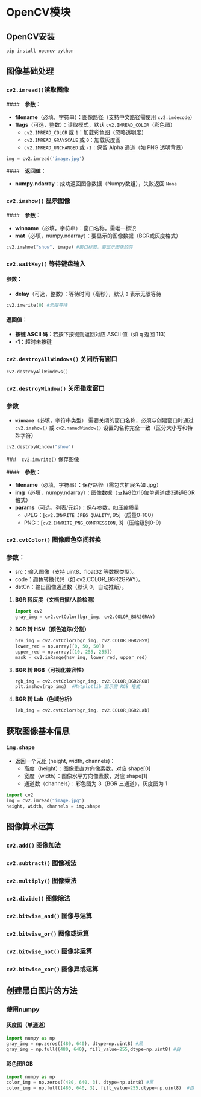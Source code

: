 # OpenCV模块

## OpenCV安装

```bash
pip install opencv-python
```

##  图像基础处理

### `cv2.imread()`读取图像

####　**参数：**

* **filename**（必填，字符串）：图像路径（支持中文路径需使用 `cv2.imdecode`）
* **flags**（可选，整数）：读取模式，默认 `cv2.IMREAD_COLOR`（彩色图）
  * `cv2.IMREAD_COLOR` 或 `1`：加载彩色图（忽略透明度）
  * `cv2.IMREAD_GRAYSCALE` 或 `0`：加载灰度图
  * `cv2.IMREAD_UNCHANGED` 或 `-1`：保留 Alpha 通道（如 PNG 透明背景）

```python
img = cv2.imread('image.jpg')
```

####　**返回值**：

- **numpy.ndarray**：成功返回图像数据（Numpy数组），失败返回 `None`

### `cv2.imshow()` 显示图像

####　**参数**：

- **winname**（必填，字符串）：窗口名称，需唯一标识
- **mat**（必填，numpy.ndarray）：要显示的图像数据（BGR或灰度格式）


```python
cv2.imshow("show", image) #窗口标签，要显示图像的类
```

### `cv2.waitKey()` 等待键盘输入
#### **参数**：

- **delay**（可选，整数）：等待时间（毫秒），默认 `0` 表示无限等待

```python
cv2.imwrite(0) #无限等待
```

#### **返回值**：

- **按键 ASCII 码**：若按下按键则返回对应 ASCII 值（如 q 返回 113）
- **-1**：超时未按键

### `cv2.destroyAllWindows()` 关闭所有窗口

```python
cv2.destroyAllWindows()
```

### `cv2.destroyWindow()` 关闭指定窗口

### 参数

- **`winname`**（必填，字符串类型）
  需要关闭的窗口名称，必须与创建窗口时通过 `cv2.imshow()` 或 `cv2.namedWindow()` 设置的名称完全一致（区分大小写和特殊字符）

```python
cv2.destroyWindow("show")
```

###　`cv2.imwrite()` 保存图像

####　**参数：**

* **filename**（必填，字符串）：保存路径（需包含扩展名如 .jpg）
* **img**（必填，numpy.ndarray）：图像数据（支持8位/16位单通道或3通道BGR格式）
* **params**（可选，列表/元组）：保存参数，如压缩质量
  * JPEG：[`cv2.IMWRITE_JPEG_QUALITY`, 95]（质量0-100）
  * PNG：[`cv2.IMWRITE_PNG_COMPRESSION`, 3]（压缩级别0-9）

### `cv2.cvtColor()` 图像颜色空间转换

### 参数：

* src：输入图像（支持 uint8、float32 等数据类型）。
* code：颜色转换代码（如 cv2.COLOR_BGR2GRAY）。
* dstCn：输出图像通道数（默认 0，自动推断）。

1. **BGR 转灰度（文档扫描/人脸检测）**

   ```python
   import cv2
   gray_img = cv2.cvtColor(bgr_img, cv2.COLOR_BGR2GRAY)
   ```

2. **BGR 转 HSV（颜色追踪/分割）**

   ```python
   hsv_img = cv2.cvtColor(bgr_img, cv2.COLOR_BGR2HSV)
   lower_red = np.array([0, 50, 50])
   upper_red = np.array([10, 255, 255])
   mask = cv2.inRange(hsv_img, lower_red, upper_red)
   ```

3. **BGR 转 RGB（可视化兼容性）**

   ```python
   rgb_img = cv2.cvtColor(bgr_img, cv2.COLOR_BGR2RGB)
   plt.imshow(rgb_img)  #Matplotlib 显示需 RGB 格式
   ```

4. **BGR 转 Lab（色域分析）**

   ```python
   lab_img = cv2.cvtColor(bgr_img, cv2.COLOR_BGR2Lab)
   ```

## 获取图像基本信息

### `img.shape` 

* 返回一个元组 (height, width, channels)：
  * 高度（height）：图像垂直方向像素数，对应 shape[0]
  * 宽度（width）：图像水平方向像素数，对应 shape[1]
  * 通道数（channels）：彩色图为 3（BGR 三通道），灰度图为 1

```python
import cv2
img = cv2.imread("image.jpg")
height, width, channels = img.shape
```

## 图像算术运算

### `cv2.add()` 图像加法

### `cv2.subtract()` 图像减法

### `cv2.multiply()` 图像乘法

### `cv2.divide()` 图像除法

### `cv2.bitwise_and()` 图像与运算

### `cv2.bitwise_or()` 图像或运算

### `cv2.bitwise_not()` 图像非运算

### `cv2.bitwise_xor()` 图像异或运算

## 创建黑白图片的方法

### 使用numpy

#### 灰度图（单通道）

```python
import numpy as np
gray_img = np.zeros((480, 640), dtype=np.uint8) #黑
gray_img = np.full((480, 640), fill_value=255,dtype=np.uint8) #白
```

#### 彩色图RGB

```python
import numpy as np
color_img = np.zeros((480, 640, 3), dtype=np.uint8) #黑
color_img = np.full((480, 640, 3), fill_value=255,dtype=np.uint8)  #白
```

